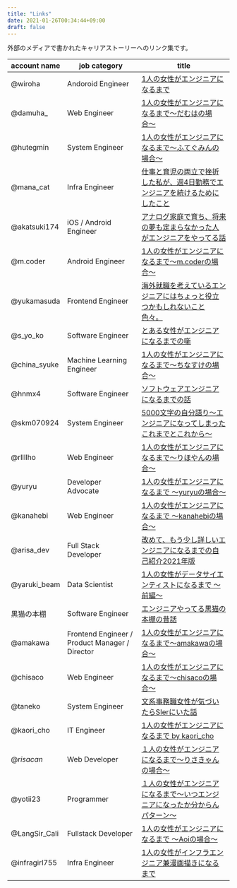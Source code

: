 ```yaml
---
title: "Links"
date: 2021-01-26T00:34:44+09:00
draft: false
---
```


外部のメディアで書かれたキャリアストーリーへのリンク集です。

| account name | job category | title |
| --- | --- | --- |
| @wiroha | Andoroid Engineer | [1人の女性がエンジニアになるまで](https://note.com/wiroha/n/n72cd1ad2d168)|
| @damuha_ | Web Engineer | [1人の女性がエンジニアになるまで〜だむはの場合〜](https://note.com/damuha/n/n2562b0e8b874)|
| @hutegmin | System Engineer | [1人の女性がエンジニアになるまで～ふてぐみんの場合～](https://note.com/hutegmin/n/n43b9e5dfe5c5)|
| @mana_cat | Infra Engineer | [仕事と育児の両立で挫折した私が、週4日勤務でエンジニアを続けるためにしたこと](https://engineer-lab.findy-code.io/3kidsmom-engineer)|
| @akatsuki174 | iOS / Android Engineer | [アナログ家庭で育ち、将来の夢も定まらなかった人がエンジニアをやってる話](https://note.com/akatsuki174/n/n7a038faa706f)|
| @m.coder | Android Engineer | [1人の女性がエンジニアになるまで〜m.coderの場合〜](https://note.com/m_coder/n/n347ee850072f)|
| @yukamasuda | Frontend Engineer | [海外就職を考えているエンジニアにはちょっと役立つかもしれないこと色々。](https://note.com/y_ukyk/n/n248c1d2e79c2)|
| @s_yo_ko | Software Engineer | [とある女性がエンジニアになるまでの噺](https://note.com/s_yo_ko/n/n4167ce001118)|
| @china_syuke | Machine Learning Engineer | [1人の女性がエンジニアになるまで〜ちなすけの場合〜](https://note.com/syuke_log/n/ndcd79071b809)
| @hnmx4 | Software Engineer | [ソフトウェアエンジニアになるまでの話](https://haneuma0628.hatenablog.jp/entry/2021/01/26/230958)|
| @skm070924 | System Engineer | [5000文字の自分語り～エンジニアになってしまったこれまでとこれから～](https://note.com/syno_nym/n/nd3c17389baee)|
| @rllllho | Web Engineer | [1人の女性がエンジニアになるまで〜りほやんの場合〜](https://note.com/rlho/n/n2639d44892ce)|
| @yuryu | Developer Advocate | [1人の女性がエンジニアになるまで 〜yuryuの場合〜](https://note.com/yuryu/n/n7d8730b8bba0)|
| @kanahebi | Web Engineer | [1人の女性がエンジニアになるまで 〜kanahebiの場合〜](https://note.com/kanahebiz/n/nd57d47de3b83)|
| @arisa_dev | Full Stack Developer | [改めて、もう少し詳しいエンジニアになるまでの自己紹介2021年版](https://note.com/frontendlifeinde/n/n08d35f0e57c1)|
| @yaruki_beam | Data Scientist | [1人の女性がデータサイエンティストになるまで 〜前編〜](https://note.com/kabayan55/n/n095e386db628)|
| 黒猫の本棚 | Software Engineer | [エンジニアやってる黒猫の本棚の昔話](https://note.com/bookshelf4cat/n/n2b2db16063d1)|
| @amakawa | Frontend Engineer / Product Manager / Director | [1人の女性がエンジニアになるまで〜amakawaの場合〜](https://note.com/_amakawa/n/n670039349c4d)|
| @chisaco | Web Engineer | [1人の女性がエンジニアになるまで〜chisacoの場合〜](https://chisaco0403.medium.com/1%E4%BA%BA%E3%81%AE%E5%A5%B3%E6%80%A7%E3%81%8C%E3%82%A8%E3%83%B3%E3%82%B8%E3%83%8B%E3%82%A2%E3%81%AB%E3%81%AA%E3%82%8B%E3%81%BE%E3%81%A7-chisaco%E3%81%AE%E5%A0%B4%E5%90%88-3f8ef935aae4)|
| @taneko | System Engineer | [文系事務職女性が気づいたらSIerにいた話](https://note.com/tanekobunyan/n/nfa73ee7db378)|
| @kaori_cho | IT Engineer | [1人の女性がエンジニアになるまで by kaori_cho](https://note.com/kaori_cho/n/na606a8657970)|
| @_risacan_ | Web Developer | [１人の女性がエンジニアになるまで〜りさきゃんの場合〜](https://note.com/risacan/n/nb4fc21f41bff)|
| @yotii23 | Programmer | [１人の女性がエンジニアになるまで〜いつエンジニアになったか分からんパターン〜](https://note.com/yotii23/n/nd8d500341508)|
| @LangSir_Cali | Fullstack Developer | [1人の女性がエンジニアになるまで 〜Aoiの場合〜](https://note.com/noot/n/nac3eaf8df76c)|
| @infragirl755 | Infra Engineer | [1人の女性がインフラエンジニア兼漫画描きになるまで](https://infragirl.hatenablog.jp/entry/2021/02/11/103934)
